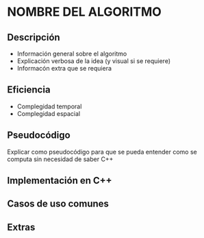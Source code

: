 # NOMBRE DEL ALGORITMO

## Descripción
- Información general sobre el algoritmo
- Explicación verbosa de la idea (y visual si se requiere)
- Informacón extra que se requiera

## Eficiencia
- Complegidad temporal
- Complegidad espacial

## Pseudocódigo
Explicar como pseudocódigo para que se pueda entender como se computa sin necesidad
de saber C++

## Implementación en C++

## Casos de uso comunes

## Extras
